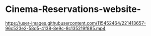 # Cinema-Reservations-website-
https://user-images.githubusercontent.com/115452464/221413657-96c523e2-58d5-4138-8e9c-8c135219f885.mp4
